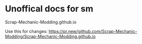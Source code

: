 # Unoffical docs for sm
Scrap-Mechanic-Modding.github.io

Use this for changes:
https://pr.new/github.com/Scrap-Mechanic-Modding/Scrap-Mechanic-Modding.github.io

